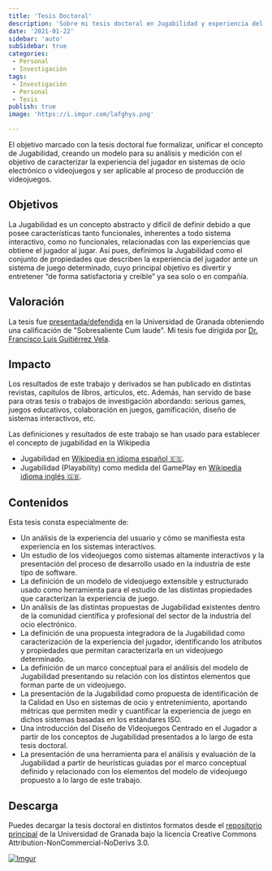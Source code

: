 ```yaml
---
title: 'Tesis Doctoral'
description: 'Sobre mi tesis doctoral en Jugabilidad y experiencia del jugador'
date: '2021-01-22'
sidebar: 'auto'
subSidebar: true
categories:
 - Personal
 - Investigación
tags:
 - Investigación
 - Personal
 - Tesis
publish: true
image: 'https://i.imgur.com/lafghys.png'

---
```

El objetivo marcado con la tesis doctoral fue formalizar, unificar el concepto de Jugabilidad, creando un modelo para su análisis y medición con el objetivo de caracterizar la experiencia del jugador en sistemas de ocio electrónico o videojuegos y ser aplicable al proceso de producción de videojuegos.

<!-- more -->

## Objetivos
La Jugabilidad es un concepto abstracto y difícil de definir debido a que posee características tanto funcionales, inherentes a todo sistema interactivo, como no funcionales, relacionadas con  las experiencias que obtiene el jugador al jugar. Así pues, definimos la Jugabilidad como el conjunto de propiedades que describen la experiencia del jugador ante un sistema de juego determinado, cuyo principal objetivo es divertir y entretener “de forma satisfactoria y creíble” ya sea solo o en compañía.

## Valoración
La tesis fue [presentada/defendida](https://dialnet.unirioja.es/servlet/tesis?codigo=20914) en la Universidad de Granada obteniendo una calificación de "Sobresaliente Cum laude". Mi tesis fue dirigida por [Dr. Francisco Luis Guitiérrez Vela](https://lsi.ugr.es/lsi/fgutierr).

## Impacto
Los resultados de este trabajo y derivados se han publicado en distintas revistas, capítulos de libros, artículos, etc. Además, han servido de base para otras tesis o trabajos de investigación abordando: serious games, juegos educativos, colaboración en juegos, gamificación, diseño de sistemas interactivos, etc. 

Las definiciones y resultados de este trabajo se han usado para establecer el concepto de jugabilidad en la Wikipedia
- Jugabilidad en [Wikipedia en idioma español 🇪🇸](https://es.wikipedia.org/wiki/Jugabilidad). 
- Jugabilidad (Playability) como medida del GamePlay en [Wikipedia idioma inglés 🇬🇧](https://en.wikipedia.org/wiki/Gameplay#Playability). 

## Contenidos
Esta tesis consta especialmente de:
- Un análisis de la experiencia del usuario y cómo se manifiesta esta experiencia en los sistemas interactivos.
- Un estudio de los videojuegos como sistemas altamente interactivos y la presentación del proceso de desarrollo usado en la industria de este tipo de software.
- La definición de un modelo de videojuego extensible y estructurado usado como herramienta para el estudio de las distintas propiedades que caracterizan la experiencia de juego.
- Un análisis de las distintas propuestas de Jugabilidad existentes dentro de la comunidad científica y profesional del sector de la industria del ocio electrónico.
- La definición de una propuesta integradora de la Jugabilidad como caracterización de la experiencia del jugador, identificando los atributos y propiedades que permitan caracterizarla en un videojuego determinado.
- La definición de un marco conceptual para el análisis del modelo de Jugabilidad presentando su relación con los distintos elementos que forman parte de un videojuego.
- La presentación de la Jugabilidad como propuesta de identificación de la Calidad en Uso en sistemas de ocio y entretenimiento, aportando métricas que permiten medir y cuantificar la experiencia de juego en dichos sistemas basadas en los estándares ISO.
- Una introducción del Diseño de Videojuegos Centrado en el Jugador a partir de los conceptos de Jugabilidad presentados a lo largo de esta tesis doctoral.
- La presentación de una herramienta para el análisis y evaluación de la Jugabilidad a partir de heurísticas guiadas por el marco conceptual definido y relacionado con los elementos del modelo de videojuego propuesto a lo largo de este trabajo.

## Descarga
Puedes decargar la tesis doctoral en distintos formatos desde el [repositorio principal](https://digibug.ugr.es/handle/10481/5671) de la Universidad de Granada bajo la licencia Creative Commons Attribution-NonCommercial-NoDerivs 3.0.

[![Imgur](https://i.imgur.com/25Q7hYg.png)](https://digibug.ugr.es/bitstream/handle/10481/5671/18931200.pdf?sequence=1&isAllowed=y)